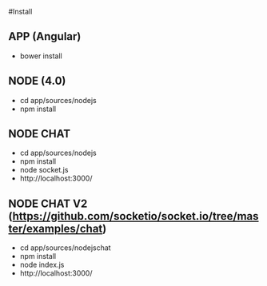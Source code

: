 #Install
## APP (Angular)
 - bower install
## NODE (4.0)
 - cd app/sources/nodejs
 - npm install
## NODE CHAT
 - cd app/sources/nodejs
 - npm install
 - node socket.js
 - http://localhost:3000/
## NODE CHAT V2 (https://github.com/socketio/socket.io/tree/master/examples/chat)
 - cd app/sources/nodejschat
 - npm install
 - node index.js
 - http://localhost:3000/